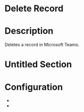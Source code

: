 ﻿# Delete Record

# Description

Deletes a record in Microsoft Teams.

# Untitled Section

# Configuration

* 
*
